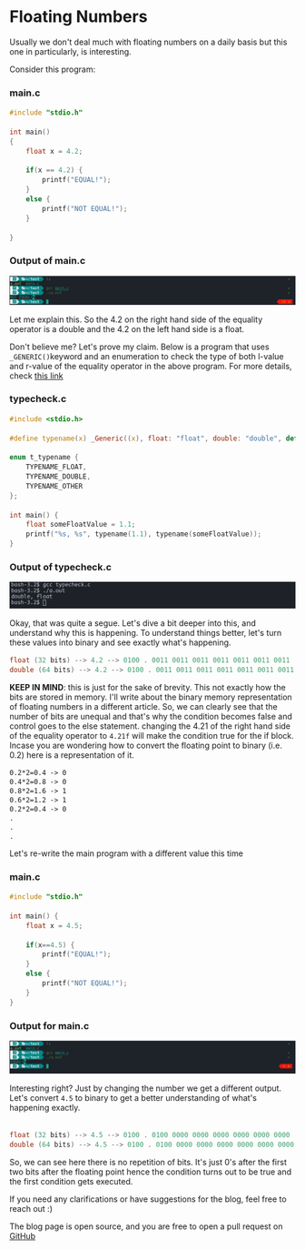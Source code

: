 # Floating Numbers

Usually we don't deal much with floating numbers on a daily basis but this one
in particularly, is interesting.

Consider this program:

### main.c

```c
#include "stdio.h"

int main()
{
    float x = 4.2;

    if(x == 4.2) {
        printf("EQUAL!");
    }
    else {
        printf("NOT EQUAL!");
    }

}
```

### Output of main.c

![ss2](images/ss2.png)

Let me explain this. So the 4.2 on the right hand side of the equality
operator is a double and the 4.2 on the left hand side is a float. 

Don't believe me? Let's prove my claim. Below is a program that uses 
`_GENERIC()`keyword and an enumeration to check the type of both l-value and 
r-value of the equality operator in the above program. For more details, check
[this link](https://docs.microsoft.com/en-us/cpp/c-language/generic-selection?view=msvc-170)

### typecheck.c
```c
#include <stdio.h>

#define typename(x) _Generic((x), float: "float", double: "double", default: "other")

enum t_typename {
    TYPENAME_FLOAT,
    TYPENAME_DOUBLE,
    TYPENAME_OTHER
};

int main() {
    float someFloatValue = 1.1;
    printf("%s, %s", typename(1.1), typename(someFloatValue));
}
```

### Output of typecheck.c
![typecheck_output](images/typecheck_output.png)

Okay, that was quite a segue. Let's dive a bit deeper into this, and understand 
why this is happening. To understand things better, let's turn these values into 
binary and see exactly what's happening.

```c
float (32 bits) --> 4.2 --> 0100 . 0011 0011 0011 0011 0011 0011 0011
double (64 bits) --> 4.2 --> 0100 . 0011 0011 0011 0011 0011 0011 0011 0011 0011 0011 0011 0011 0011 0011
```

**KEEP IN MIND**: this is just for the sake of brevity. This not exactly how the 
bits are stored in memory.  I'll write about the binary memory representation 
of floating numbers in a different article. So, we can clearly see that the 
number of bits are unequal and that's why the condition becomes false and 
control goes to the else statement. changing the 4.21 of the right hand side 
of the equality operator to ```4.21f``` will make the condition true for the 
if block. Incase you are wondering how to convert the floating point to binary 
(i.e. 0.2) here is a representation of it.

```
0.2*2=0.4 -> 0 
0.4*2=0.8 -> 0 
0.8*2=1.6 -> 1 
0.6*2=1.2 -> 1 
0.2*2=0.4 -> 0 
.
.
.
```

Let's re-write the main program with a different value this time

### main.c
```c
#include "stdio.h"

int main() {
    float x = 4.5;

    if(x==4.5) {
        printf("EQUAL!");
    }
    else {
        printf("NOT EQUAL!");
    }
}

```

### Output for main.c
![ss3](images/ss3.png)

Interesting right? Just by changing the number we get a different output.
Let's convert `4.5` to binary to get a better understanding of what's
happening exactly.

```c

float (32 bits) --> 4.5 --> 0100 . 0100 0000 0000 0000 0000 0000 0000
double (64 bits) --> 4.5 --> 0100 . 0100 0000 0000 0000 0000 0000 0000 0000 0000 0000 0000 0000 0000 0000

```
So, we can see here there is no repetition of bits. It's just 0's after the first 
two bits after the floating point hence the condition turns out to be true and 
the first condition gets executed.


If you need any clarifications or have suggestions for the blog, feel free to reach out :)

The blog page is open source, and you are free to open a pull request on [GitHub](https://github.com/saitama951/blogs)

